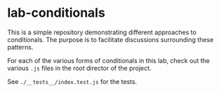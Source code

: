 # lab-conditionals

This is a simple repository demonstrating different approaches to conditionals. The purpose is to facilitate discussions surrounding these patterns.

For each of the various forms of conditionals in this lab, check out the various `.js` files in the root director of the project.

See `./__tests__/index.test.js` for the tests.